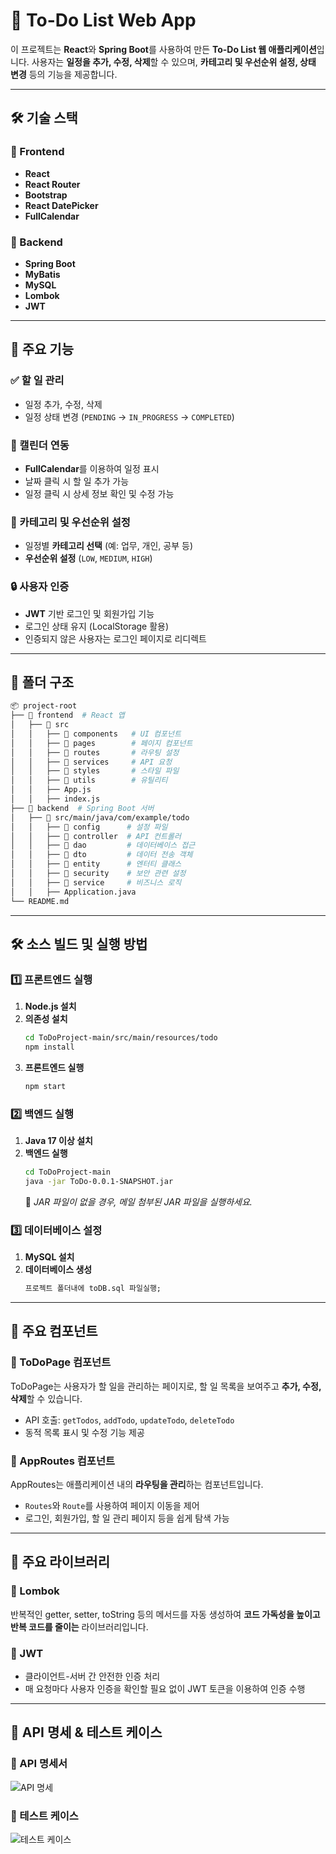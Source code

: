 # 📌 To-Do List Web App

이 프로젝트는 **React**와 **Spring Boot**를 사용하여 만든 **To-Do List 웹 애플리케이션**입니다. 사용자는 **일정을 추가, 수정, 삭제**할 수 있으며, **카테고리 및 우선순위 설정, 상태 변경** 등의 기능을 제공합니다.

---

## 🛠 기술 스택

### 📌 Frontend
- **React**
- **React Router**
- **Bootstrap**
- **React DatePicker**
- **FullCalendar**

### 📌 Backend
- **Spring Boot**
- **MyBatis**
- **MySQL**
- **Lombok**
- **JWT**

---

## 🚀 주요 기능

### ✅ 할 일 관리
- 일정 추가, 수정, 삭제
- 일정 상태 변경 (`PENDING` → `IN_PROGRESS` → `COMPLETED`)

### 📅 캘린더 연동
- **FullCalendar**를 이용하여 일정 표시
- 날짜 클릭 시 할 일 추가 가능
- 일정 클릭 시 상세 정보 확인 및 수정 가능

### 🔖 카테고리 및 우선순위 설정
- 일정별 **카테고리 선택** (예: 업무, 개인, 공부 등)
- **우선순위 설정** (`LOW`, `MEDIUM`, `HIGH`)

### 🔒 사용자 인증
- **JWT** 기반 로그인 및 회원가입 기능
- 로그인 상태 유지 (LocalStorage 활용)
- 인증되지 않은 사용자는 로그인 페이지로 리디렉트

---

## 📂 폴더 구조

```bash
📦 project-root
├── 📂 frontend  # React 앱
│   ├── 📂 src
│   │   ├── 📂 components   # UI 컴포넌트
│   │   ├── 📂 pages        # 페이지 컴포넌트
│   │   ├── 📂 routes       # 라우팅 설정
│   │   ├── 📂 services     # API 요청
│   │   ├── 📂 styles       # 스타일 파일
│   │   ├── 📂 utils        # 유틸리티
│   │   ├── App.js
│   │   ├── index.js
├── 📂 backend  # Spring Boot 서버
│   ├── 📂 src/main/java/com/example/todo
│   │   ├── 📂 config      # 설정 파일
│   │   ├── 📂 controller  # API 컨트롤러
│   │   ├── 📂 dao         # 데이터베이스 접근
│   │   ├── 📂 dto         # 데이터 전송 객체
│   │   ├── 📂 entity      # 엔터티 클래스
│   │   ├── 📂 security    # 보안 관련 설정
│   │   ├── 📂 service     # 비즈니스 로직
│   │   ├── Application.java
└── README.md
```

---

## 🛠 소스 빌드 및 실행 방법

### 1️⃣ 프론트엔드 실행

1. **Node.js 설치**
2. **의존성 설치**
   ```bash
   cd ToDoProject-main/src/main/resources/todo
   npm install
   ```
3. **프론트엔드 실행**
   ```bash
   npm start
   ```

### 2️⃣ 백엔드 실행

1. **Java 17 이상 설치**
2. **백엔드 실행**
   ```bash
   cd ToDoProject-main
   java -jar ToDo-0.0.1-SNAPSHOT.jar
   ```
   🔹 *JAR 파일이 없을 경우, 메일 첨부된 JAR 파일을 실행하세요.*

### 3️⃣ 데이터베이스 설정

1. **MySQL 설치**
2. **데이터베이스 생성**
   ```sql
   프로젝트 폴더내에 toDB.sql 파일실행;
   ```

---

## 📌 주요 컴포넌트

### 🔹 ToDoPage 컴포넌트
ToDoPage는 사용자가 할 일을 관리하는 페이지로, 할 일 목록을 보여주고 **추가, 수정, 삭제**할 수 있습니다.

- API 호출: `getTodos`, `addTodo`, `updateTodo`, `deleteTodo`
- 동적 목록 표시 및 수정 기능 제공

### 🔹 AppRoutes 컴포넌트
AppRoutes는 애플리케이션 내의 **라우팅을 관리**하는 컴포넌트입니다.

- `Routes`와 `Route`를 사용하여 페이지 이동을 제어
- 로그인, 회원가입, 할 일 관리 페이지 등을 쉽게 탐색 가능

---

## 📌 주요 라이브러리

### 🔹 Lombok
반복적인 getter, setter, toString 등의 메서드를 자동 생성하여 **코드 가독성을 높이고 반복 코드를 줄이는** 라이브러리입니다.

### 🔹 JWT
- 클라이언트-서버 간 안전한 인증 처리
- 매 요청마다 사용자 인증을 확인할 필요 없이 JWT 토큰을 이용하여 인증 수행

---

## 📌 API 명세 & 테스트 케이스

### 📌 API 명세서
![API 명세](https://github.com/user-attachments/assets/2309c0a6-c93e-4138-aef5-cc2d99f2c8f5)

### 📌 테스트 케이스
![테스트 케이스](https://github.com/user-attachments/assets/735ba13d-0f81-4dcb-a8c9-4a344a76eeab)


